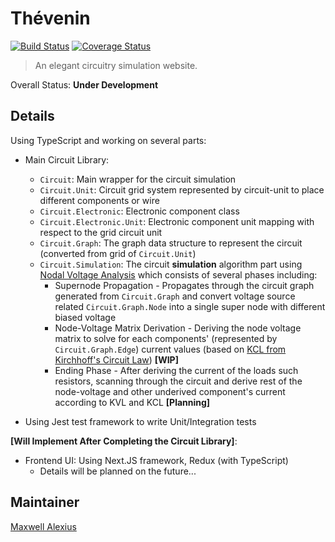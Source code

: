 # Thévenin

[![Build Status](https://travis-ci.com/Maxwell-Alexius/Thevenin.svg?branch=master)](https://travis-ci.com/Maxwell-Alexius/Thevenin) [![Coverage Status](https://coveralls.io/repos/github/Maxwell-Alexius/Thevenin/badge.svg?branch=master)](https://coveralls.io/github/Maxwell-Alexius/Thevenin?branch=master)

> An elegant circuitry simulation website.

Overall Status: **Under Development**

## Details
Using TypeScript and working on several parts:

- Main Circuit Library:
  - `Circuit`: Main wrapper for the circuit simulation
  - `Circuit.Unit`: Circuit grid system represented by circuit-unit to place different components or wire
  - `Circuit.Electronic`: Electronic component class
  - `Circuit.Electronic.Unit`: Electronic component unit mapping with respect to the grid circuit unit
  - `Circuit.Graph`: The graph data structure to represent the circuit (converted from grid of `Circuit.Unit`)
  - `Circuit.Simulation`: The circuit **simulation** algorithm part using [Nodal Voltage Analysis](https://www.wikiwand.com/en/Nodal_analysis) which consists of several phases including:
    - Supernode Propagation - Propagates through the circuit graph generated from `Circuit.Graph` and convert voltage source related `Circuit.Graph.Node` into a single super node with different biased voltage
    - Node-Voltage Matrix Derivation - Deriving the node voltage matrix to solve for each components' (represented by `Circuit.Graph.Edge`) current values (based on [KCL from Kirchhoff's Circuit Law](https://www.wikiwand.com/en/Kirchhoff%27s_circuit_laws)) **[WIP]**
    - Ending Phase - After deriving the current of the loads such resistors, scanning through the circuit and derive rest of the node-voltage and other underived component's current according to KVL and KCL **[Planning]**

- Using Jest test framework to write Unit/Integration tests

**[Will Implement After Completing the Circuit Library]**:
- Frontend UI: Using Next.JS framework, Redux (with TypeScript) 
  - Details will be planned on the future...

## Maintainer
[Maxwell Alexius](https://svartalvhe.im/maxwell-alexius)
